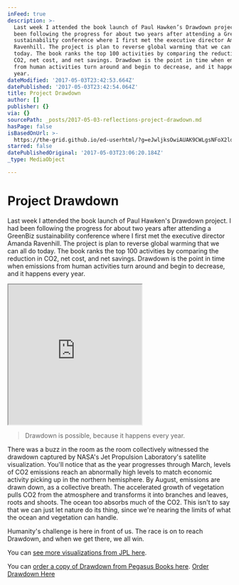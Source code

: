 ```yaml
---
inFeed: true
description: >-
  Last week I attended the book launch of Paul Hawken’s Drawdown project. I had
  been following the progress for about two years after attending a GreenBiz
  sustainability conference where I first met the executive director Amanda
  Ravenhill. The project is plan to reverse global warming that we can all do
  today. The book ranks the top 100 activities by comparing the reduction in
  CO2, net cost, and net savings. Drawdown is the point in time when emissions
  from human activities turn around and begin to decrease, and it happens every
  year.  
dateModified: '2017-05-03T23:42:53.664Z'
datePublished: '2017-05-03T23:42:54.064Z'
title: Project Drawdown
author: []
publisher: {}
via: {}
sourcePath: _posts/2017-05-03-reflections-project-drawdown.md
hasPage: false
isBasedOnUrl: >-
  https://the-grid.github.io/ed-userhtml/?g=eJwljksOwiAUAK9CWLgsNFoX2ld3XsAT8HkUEijNA4Le3kaXs5mZOThSCVkPtnrg01Vy5jGsvgI_jxNnhQxwX-tebkL03odPbrVpHExOApNGK97ja01PJUleHoQR5Eml_V587mFzGQ7jr6EzWSTgB6sYc3ctxmIIcVtm8d9YvnDbMOg
starred: false
datePublishedOriginal: '2017-05-03T23:06:20.184Z'
_type: MediaObject

---
```

# Project Drawdown

Last week I attended the book launch of Paul Hawken's Drawdown project. I had been following the progress for about two years after attending a GreenBiz sustainability conference where I first met the executive director Amanda Ravenhill. The project is plan to reverse global warming that we can all do today. The book ranks the top 100 activities by comparing the reduction in CO2, net cost, and net savings. Drawdown is the point in time when emissions from human activities turn around and begin to decrease, and it happens every year. 

<iframe src="https://the-grid.github.io/ed-userhtml/?g=eJwljksOwiAUAK9CWLgsNFoX2ld3XsAT8HkUEijNA4Le3kaXs5mZOThSCVkPtnrg01Vy5jGsvgI_jxNnhQxwX-tebkL03odPbrVpHExOApNGK97ja01PJUleHoQR5Eml_V587mFzGQ7jr6EzWSTgB6sYc3ctxmIIcVtm8d9YvnDbMOg" height="315" style=""></iframe>

> Drawdown is possible, because it happens every year.

There was a buzz in the room as the room collectively witnessed the drawdown captured by NASA's Jet Propulsion Laboratory's satellite visualization. You'll notice that as the year progresses through March, levels of CO2 emissions reach an abnormally high levels to match economic activity picking up in the northern hemisphere. By August, emissions are drawn down, as a collective breath. The accelerated growth of vegetation pulls CO2 from the atmosphere and transforms it into branches and leaves, roots and shoots. The ocean too absorbs much of the CO2\. This isn't to say that we can just let nature do its thing, since we're nearing the limits of what the ocean and vegetation can handle. 

Humanity's challenge is here in front of us. The race is on to reach Drawdown, and when we get there, we all win.

You can [see more visualizations from JPL here][0].

You can [order a copy of Drawdown from Pegasus Books here][1].
[Order Drawdown Here][1]

[0]: https://oco.jpl.nasa.gov/galleries/Videos/
[1]: http://www.pegasusbookstore.com/book/9780143130444